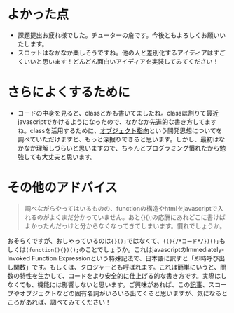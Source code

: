 # よかった点
- 課題提出お疲れ様でした。チューターの詹です。今後ともよろしくお願いいたします。
- スロットはなかなか楽しそうですね。他の人と差別化するアイディアはすごくいいと思います！どんどん面白いアイディアを実装してみてください！

# さらによくするために
- コードの中身を見ると、classとかも書いてましたね。classは割りて最近javascriptでかけるようになったので、なかなか先進的な書き方してますね。classを活用するために、[オブジェクト指向](https://eng-entrance.com/what-oop)という開発思想についてを調べていただけますと、もっと深掘りできると思います。しかし、最初はなかなか理解しづらいと思いますので、ちゃんとプログラミング慣れたから勉強しても大丈夫と思います。

# その他のアドバイス
> 調べながらやってはいるものの、functionの構造やhtmlをjavascriptで入れるのがよくまだ分かっていません。あと{}();の応酬にあれどこに書けばよかったんだっけと分からなくなってきてしまいます。慣れでしょうか。

おそらくですが、おしゃっているのは`{}();`ではなくて、`((){/*コード*/})();`もしくは`(function(){})();`のことでしょうか。これはjavascriptのImmediately-Invoked Function Expressionという特殊記法で、日本語に訳すと「即時呼び出し関数」です。もしくは、クロジャーとも呼ばれます。これは簡単にいうと、関数の特性を生かして、コードをより安全的に仕上げる的な書き方です。実際はしなくても、機能には影響しないと思います。ご興味があれば、この[記事](https://analogic.jp/immediate-function/)、スコープやオブジェクトなどの固有名詞がいろいろ出てくると思いますが、気になるところがあれば、調べてみてください！
